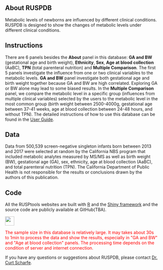 ## About RUSPDB
Metabolic levels of newborns are influenced by different clinical conditions. RUSPDB is designed to show the changes of metabolic levels under different clinical conditions. 

## Instructions
There are 6 panels besides the **About** panel in this database: **GA and BW** (gestational age and birth weight), **Ethnicity**, **Sex**, **Age at blood collection** (AaBC), **TPN** (total parenteral nutrition) and **Multiple Comparison**. The first 5 panels investigate the influence from one or two clinical variables to the metabolic levels. **GA and BW** panel investigate both gestational age and birth weight together because GA and BW are high correlated. Exploring GA or BW alone may lead to some biased results. In the **Multiple Comparison** panel, we compare the metabolic level in a specific group (influences from multiple clinical variables) selected by the users to the metabolic level in the most common group (birth weight between 2500-4000g, gestational age between 37-41 weeks, age at blood collection between 24-48 hours, and without TPN). The detailed instructions of how to use this database can be found in the <a href="userguide.pdf" download="user_guide.pdf">User Guide</a>.

## Data
Data from 500,539 screen-negative singleton infants born between 2013 and 2017 were selected at random by the California NBS program that included metabolic analytes measured by MS/MS as well as birth weight (BW), gestational age (GA), sex, ethnicity, age at blood collection (AaBC), and total parenteral nutrition (TPN). The California Department of Public Health is not responsible for the results or conclusions drawn by the authors of this publication.

## Code
All the RUSPtools websites are built with <a href="http://www.r-project.org" target="_blank">R</a> and the <a href="http://shiny.rstudio.com" target="_blank">Shiny framework</a> and the source code are publicly available at GitHub(TBA). 

<img src="attention.png" width="30" height="30" /> 

<span style="color: red;"> The sample size in this database is relatively large. It may takes about 30s to 1min to process the data and show the results, especially in "GA and BW" and "Age at blood collection" panels. The processing time depends on the condition of server and internet connection. </span>

If you have any questions or suggestions about RUSPDB, please contact [Dr. Curt Scharfe](mailto:curt.scharfe@yale.edu). 
